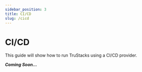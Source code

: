 ```yaml
---
sidebar_position: 3
title: CI/CD
slug: /cicd
---
```


# CI/CD

This guide will show how to run TruStacks using a CI/CD provider.

***Coming Soon...***